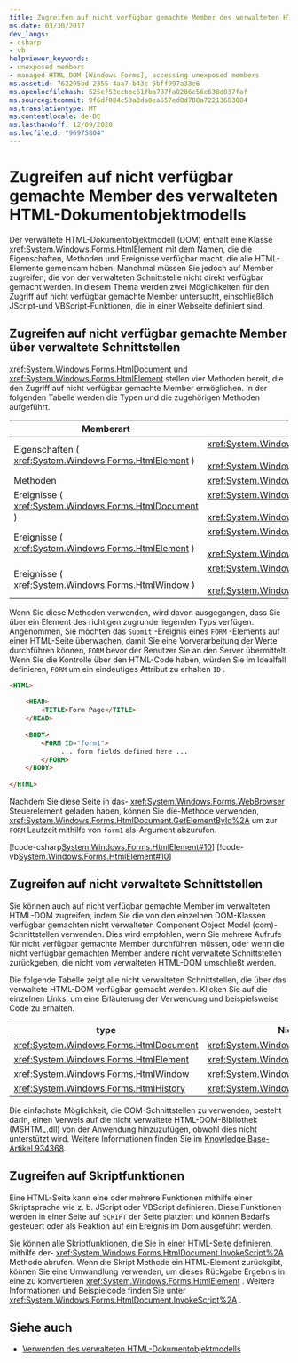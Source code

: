```yaml
---
title: Zugreifen auf nicht verfügbar gemachte Member des verwalteten HTML-Dokumentobjektmodells
ms.date: 03/30/2017
dev_langs:
- csharp
- vb
helpviewer_keywords:
- unexposed members
- managed HTML DOM [Windows Forms], accessing unexposed members
ms.assetid: 762295bd-2355-4aa7-b43c-5bff997a33e6
ms.openlocfilehash: 525ef52ecbbc61fba787fa8286c56c638d837faf
ms.sourcegitcommit: 9f6df084c53a3da0ea657ed0d708a72213683084
ms.translationtype: MT
ms.contentlocale: de-DE
ms.lasthandoff: 12/09/2020
ms.locfileid: "96975804"
---
```

# <a name="accessing-unexposed-members-on-the-managed-html-document-object-model"></a>Zugreifen auf nicht verfügbar gemachte Member des verwalteten HTML-Dokumentobjektmodells
Der verwaltete HTML-Dokumentobjektmodell (DOM) enthält eine Klasse <xref:System.Windows.Forms.HtmlElement> mit dem Namen, die die Eigenschaften, Methoden und Ereignisse verfügbar macht, die alle HTML-Elemente gemeinsam haben. Manchmal müssen Sie jedoch auf Member zugreifen, die von der verwalteten Schnittstelle nicht direkt verfügbar gemacht werden. In diesem Thema werden zwei Möglichkeiten für den Zugriff auf nicht verfügbar gemachte Member untersucht, einschließlich JScript-und VBScript-Funktionen, die in einer Webseite definiert sind.  
  
## <a name="accessing-unexposed-members-through-managed-interfaces"></a>Zugreifen auf nicht verfügbar gemachte Member über verwaltete Schnittstellen  
 <xref:System.Windows.Forms.HtmlDocument> und <xref:System.Windows.Forms.HtmlElement> stellen vier Methoden bereit, die den Zugriff auf nicht verfügbar gemachte Member ermöglichen. In der folgenden Tabelle werden die Typen und die zugehörigen Methoden aufgeführt.  
  
|Memberart|Methode(n)|  
|-----------------|-----------------|  
|Eigenschaften ( <xref:System.Windows.Forms.HtmlElement> )|<xref:System.Windows.Forms.HtmlElement.GetAttribute%2A><br /><br /> <xref:System.Windows.Forms.HtmlElement.SetAttribute%2A>|  
|Methoden|<xref:System.Windows.Forms.HtmlElement.InvokeMember%2A>|  
|Ereignisse ( <xref:System.Windows.Forms.HtmlDocument> )|<xref:System.Windows.Forms.HtmlDocument.AttachEventHandler%2A><br /><br /> <xref:System.Windows.Forms.HtmlDocument.DetachEventHandler%2A>|  
|Ereignisse ( <xref:System.Windows.Forms.HtmlElement> )|<xref:System.Windows.Forms.HtmlElement.AttachEventHandler%2A><br /><br /> <xref:System.Windows.Forms.HtmlElement.DetachEventHandler%2A>|  
|Ereignisse ( <xref:System.Windows.Forms.HtmlWindow> )|<xref:System.Windows.Forms.HtmlWindow.AttachEventHandler%2A><br /><br /> <xref:System.Windows.Forms.HtmlWindow.DetachEventHandler%2A>|  
  
 Wenn Sie diese Methoden verwenden, wird davon ausgegangen, dass Sie über ein Element des richtigen zugrunde liegenden Typs verfügen. Angenommen, Sie möchten das `Submit` -Ereignis eines `FORM` -Elements auf einer HTML-Seite überwachen, damit Sie eine Vorverarbeitung der Werte durchführen können, `FORM` bevor der Benutzer Sie an den Server übermittelt. Wenn Sie die Kontrolle über den HTML-Code haben, würden Sie im Idealfall definieren, `FORM` um ein eindeutiges Attribut zu erhalten `ID` .  
  
```html  
<HTML>  
  
    <HEAD>  
        <TITLE>Form Page</TITLE>  
    </HEAD>  
  
    <BODY>  
        <FORM ID="form1">  
             ... form fields defined here ...  
        </FORM>  
    </BODY>  
  
</HTML>  
```  
  
 Nachdem Sie diese Seite in das- <xref:System.Windows.Forms.WebBrowser> Steuerelement geladen haben, können Sie die-Methode verwenden, <xref:System.Windows.Forms.HtmlDocument.GetElementById%2A> um zur `FORM` Laufzeit mithilfe von `form1` als-Argument abzurufen.  
  
 [!code-csharp[System.Windows.Forms.HtmlElement#10](~/samples/snippets/csharp/VS_Snippets_Winforms/System.Windows.Forms.HtmlElement/CS/Form1.cs#10)]
 [!code-vb[System.Windows.Forms.HtmlElement#10](~/samples/snippets/visualbasic/VS_Snippets_Winforms/System.Windows.Forms.HtmlElement/VB/Form1.vb#10)]  
  
## <a name="accessing-unmanaged-interfaces"></a>Zugreifen auf nicht verwaltete Schnittstellen  
 Sie können auch auf nicht verfügbar gemachte Member im verwalteten HTML-DOM zugreifen, indem Sie die von den einzelnen DOM-Klassen verfügbar gemachten nicht verwalteten Component Object Model (com)-Schnittstellen verwenden. Dies wird empfohlen, wenn Sie mehrere Aufrufe für nicht verfügbar gemachte Member durchführen müssen, oder wenn die nicht verfügbar gemachten Member andere nicht verwaltete Schnittstellen zurückgeben, die nicht vom verwalteten HTML-DOM umschließt werden.  
  
 Die folgende Tabelle zeigt alle nicht verwalteten Schnittstellen, die über das verwaltete HTML-DOM verfügbar gemacht werden. Klicken Sie auf die einzelnen Links, um eine Erläuterung der Verwendung und beispielsweise Code zu erhalten.  
  
|type|Nicht verwaltete Schnittstelle|  
|----------|-------------------------|  
|<xref:System.Windows.Forms.HtmlDocument>|<xref:System.Windows.Forms.HtmlDocument.DomDocument%2A>|  
|<xref:System.Windows.Forms.HtmlElement>|<xref:System.Windows.Forms.HtmlElement.DomElement%2A>|  
|<xref:System.Windows.Forms.HtmlWindow>|<xref:System.Windows.Forms.HtmlWindow.DomWindow%2A>|  
|<xref:System.Windows.Forms.HtmlHistory>|<xref:System.Windows.Forms.HtmlHistory.DomHistory%2A>|  
  
 Die einfachste Möglichkeit, die COM-Schnittstellen zu verwenden, besteht darin, einen Verweis auf die nicht verwaltete HTML-DOM-Bibliothek (MSHTML.dll) von der Anwendung hinzuzufügen, obwohl dies nicht unterstützt wird. Weitere Informationen finden Sie im [Knowledge Base-Artikel 934368](https://support.microsoft.com/kb/934368).  
  
## <a name="accessing-script-functions"></a>Zugreifen auf Skriptfunktionen  
 Eine HTML-Seite kann eine oder mehrere Funktionen mithilfe einer Skriptsprache wie z. b. JScript oder VBScript definieren. Diese Funktionen werden in einer Seite auf `SCRIPT` der Seite platziert und können Bedarfs gesteuert oder als Reaktion auf ein Ereignis im Dom ausgeführt werden.  
  
 Sie können alle Skriptfunktionen, die Sie in einer HTML-Seite definieren, mithilfe der- <xref:System.Windows.Forms.HtmlDocument.InvokeScript%2A> Methode abrufen. Wenn die Skript Methode ein HTML-Element zurückgibt, können Sie eine Umwandlung verwenden, um dieses Rückgabe Ergebnis in eine zu konvertieren <xref:System.Windows.Forms.HtmlElement> . Weitere Informationen und Beispielcode finden Sie unter <xref:System.Windows.Forms.HtmlDocument.InvokeScript%2A> .  
  
## <a name="see-also"></a>Siehe auch

- [Verwenden des verwalteten HTML-Dokumentobjektmodells](using-the-managed-html-document-object-model.md)
